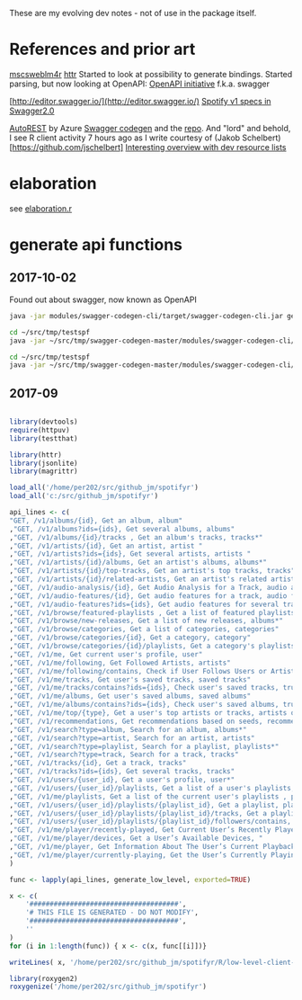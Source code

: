 

These are my evolving dev notes - not of use in the package itself.

# References and prior art

[mscsweblm4r](https://github.com/philferriere/mscsweblm4r)
[httr](https://www.r-pkg.org/pkg/httr)
Started to look at possibility to generate bindings. Started parsing, but now looking at OpenAPI:
[OpenAPI initiative](https://www.openapis.org) f.k.a. swagger

[http://editor.swagger.io/](http://editor.swagger.io/)
[Spotify v1 specs in Swagger2.0](https://github.com/APIs-guru/openapi-directory/blob/master/APIs/spotify.com/v1/swagger.yaml)

[AutoREST](https://github.com/Azure/autorest) by Azure
[Swagger codegen](https://swagger.io/swagger-codegen/) and the [repo](https://github.com/swagger-api/swagger-codegen). And "lord" and behold, I see R client activity 7 hours ago as I write courtesy of (Jakob Schelbert)[https://github.com/jschelbert]
[Interesting overview with dev resource lists](https://blog.runscope.com/posts/openapi-swagger-resource-list-for-api-developers)

# elaboration

see [elaboration.r](../vignettes/elaboration.R)

# generate api functions

## 2017-10-02

Found out about swagger, now known as OpenAPI

```sh
java -jar modules/swagger-codegen-cli/target/swagger-codegen-cli.jar generate -i http://petstore.swagger.io/v2/swagger.json   -l java   -o samples/client/petstore/java^C
```

```sh
cd ~/src/tmp/testspf
java -jar ~/src/tmp/swagger-codegen-master/modules/swagger-codegen-cli/target/swagger-codegen-cli.jar generate -i https://github.com/APIs-guru/openapi-directory/blob/master/APIs/spotify.com/v1/swagger.yaml -l java   -o ./java

```

```sh
cd ~/src/tmp/testspf
java -jar ~/src/tmp/swagger-codegen-master/modules/swagger-codegen-cli/target/swagger-codegen-cli.jar generate -i ./spf.yaml -l java -o ./java
```

## 2017-09

```r

library(devtools)
require(httpuv)
library(testthat)

library(httr)
library(jsonlite)
library(magrittr)

load_all('/home/per202/src/github_jm/spotifyr')
load_all('c:/src/github_jm/spotifyr')

api_lines <- c(
"GET, /v1/albums/{id}, Get an album, album"
,"GET, /v1/albums?ids={ids}, Get several albums, albums"
,"GET, /v1/albums/{id}/tracks , Get an album's tracks, tracks*"
,"GET, /v1/artists/{id}, Get an artist, artist "
,"GET, /v1/artists?ids={ids}, Get several artists, artists "
,"GET, /v1/artists/{id}/albums, Get an artist's albums, albums*"
,"GET, /v1/artists/{id}/top-tracks, Get an artist's top tracks, tracks"
,"GET, /v1/artists/{id}/related-artists, Get an artist's related artists, artists "
,"GET, /v1/audio-analysis/{id}, Get Audio Analysis for a Track, audio analysis object"
,"GET, /v1/audio-features/{id}, Get audio features for a track, audio features"
,"GET, /v1/audio-features?ids={ids}, Get audio features for several tracks, audio features"
,"GET, /v1/browse/featured-playlists , Get a list of featured playlists , playlists"
,"GET, /v1/browse/new-releases, Get a list of new releases, albums*"
,"GET, /v1/browse/categories, Get a list of categories, categories"
,"GET, /v1/browse/categories/{id}, Get a category, category"
,"GET, /v1/browse/categories/{id}/playlists, Get a category's playlists, playlists*"
,"GET, /v1/me, Get current user's profile, user"
,"GET, /v1/me/following, Get Followed Artists, artists"
,"GET, /v1/me/following/contains, Check if User Follows Users or Artists, true/false"
,"GET, /v1/me/tracks, Get user's saved tracks, saved tracks"
,"GET, /v1/me/tracks/contains?ids={ids}, Check user's saved tracks, true/false"
,"GET, /v1/me/albums, Get user's saved albums, saved albums"
,"GET, /v1/me/albums/contains?ids={ids}, Check user's saved albums, true/false"
,"GET, /v1/me/top/{type}, Get a user's top artists or tracks, artists or tracks"
,"GET, /v1/recommendations, Get recommendations based on seeds, recommendations object"
,"GET, /v1/search?type=album, Search for an album, albums*"
,"GET, /v1/search?type=artist, Search for an artist, artists"
,"GET, /v1/search?type=playlist, Search for a playlist, playlists*"
,"GET, /v1/search?type=track, Search for a track, tracks"
,"GET, /v1/tracks/{id}, Get a track, tracks"
,"GET, /v1/tracks?ids={ids}, Get several tracks, tracks"
,"GET, /v1/users/{user_id}, Get a user's profile, user*"
,"GET, /v1/users/{user_id}/playlists, Get a list of a user's playlists, playlists*"
,"GET, /v1/me/playlists, Get a list of the current user's playlists , playlists*"
,"GET, /v1/users/{user_id}/playlists/{playlist_id}, Get a playlist, playlist"
,"GET, /v1/users/{user_id}/playlists/{playlist_id}/tracks, Get a playlist's tracks, tracks"
,"GET, /v1/users/{user_id}/playlists/{playlist_id}/followers/contains, Check if Users Follow a Playlist, true/false"
,"GET, /v1/me/player/recently-played, Get Current User’s Recently Played Tracks, play history object"
,"GET, /v1/me/player/devices, Get a User’s Available Devices, "
,"GET, /v1/me/player, Get Information About The User’s Current Playback, "
,"GET, /v1/me/player/currently-playing, Get the User’s Currently Playing Track, "
)

func <- lapply(api_lines, generate_low_level, exported=TRUE)

x <- c(
    '#####################################',
    '# THIS FILE IS GENERATED - DO NOT MODIFY',
    '#####################################',
    ''
)
for (i in 1:length(func)) { x <- c(x, func[[i]])}

writeLines( x, '/home/per202/src/github_jm/spotifyr/R/low-level-client-generated.r')
```

```r
library(roxygen2)
roxygenize('/home/per202/src/github_jm/spotifyr')
```


